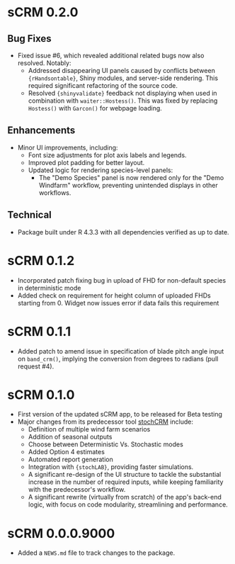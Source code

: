 # sCRM 0.2.0

## Bug Fixes

- Fixed issue #6, which revealed additional related bugs now also resolved. Notably:
  - Addressed disappearing UI panels caused by conflicts between `{rHandsontable}`, 
  Shiny modules, and server-side rendering. This required significant refactoring 
  of the source code.
  - Resolved `{shinyvalidate}` feedback not displaying when used in combination 
  with `waiter::Hostess()`. This was fixed by replacing `Hostess()` with `Garcon()`
  for webpage loading.

## Enhancements

- Minor UI improvements, including:
  - Font size adjustments for plot axis labels and legends.
  - Improved plot padding for better layout.
  - Updated logic for rendering species-level panels:
    - The "Demo Species" panel is now rendered only for the "Demo Windfarm" 
    workflow, preventing unintended displays in other workflows.

## Technical
- Package built under R 4.3.3 with all dependencies verified as up to date.
    



# sCRM 0.1.2
- Incorporated patch fixing bug in upload of FHD for non-default species in deterministic mode
- Added check on requirement for height column of uploaded FHDs starting from 0. Widget now issues error if data fails this requirement

# sCRM 0.1.1
- Added patch to amend issue in specification of blade pitch angle input on 
`band_crm()`, implying the conversion from degrees to radians (pull request #4).

# sCRM 0.1.0
- First version of the updated sCRM app, to be released for Beta testing
- Major changes from its predecessor tool [stochCRM](https://github.com/dmpstats/stochCRM) include:
  - Definition of multiple wind farm scenarios
  - Addition of seasonal outputs
  - Choose between Deterministic Vs. Stochastic modes
  - Added Option 4 estimates
  - Automated report generation
  - Integration with `{stochLAB}`, providing faster simulations.
  - A significant re-design of the UI structure to tackle the substantial
  increase in the number of required inputs, while keeping familiarity with the
  predecessor's workflow.
  - A significant rewrite (virtually from scratch) of the app's back-end logic,
  with focus on code modularity, streamlining and performance.

# sCRM 0.0.0.9000

* Added a `NEWS.md` file to track changes to the package.
